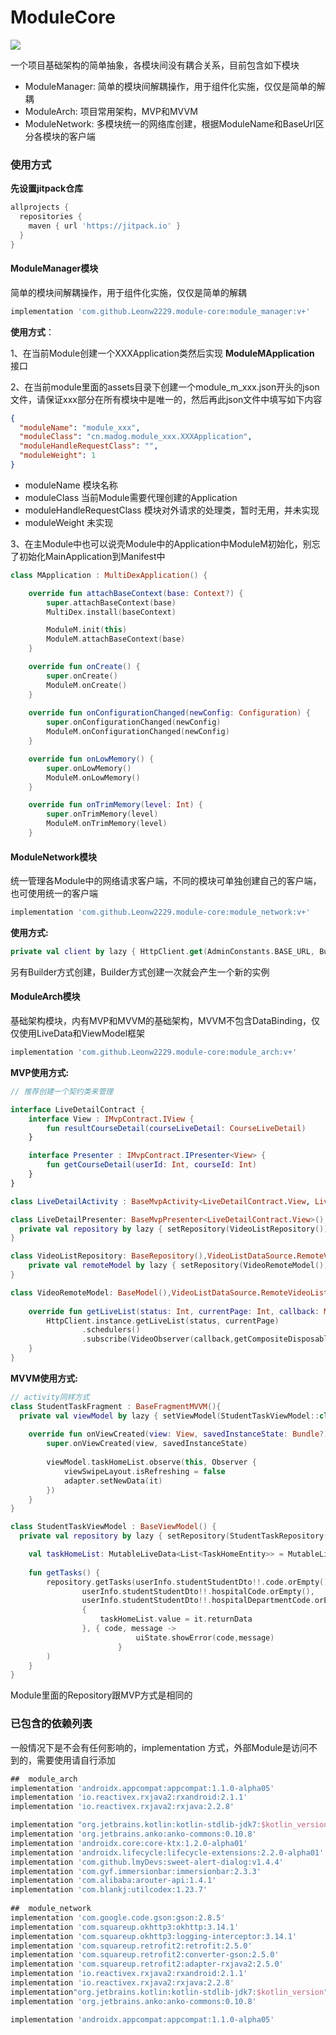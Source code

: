 

# ModuleCore

[![](https://jitpack.io/v/Leonw2229/module-core.svg)](https://jitpack.io/#Leonw2229/module-core)



一个项目基础架构的简单抽象，各模块间没有耦合关系，目前包含如下模块

- ModuleManager: 简单的模块间解耦操作，用于组件化实施，仅仅是简单的解耦
- ModuleArch: 项目常用架构，MVP和MVVM
- ModuleNetwork: 多模块统一的网络库创建，根据ModuleName和BaseUrl区分各模块的客户端



### 使用方式

**先设置jitpack仓库**

```gradle
allprojects {
  repositories {
    maven { url 'https://jitpack.io' }
  }
}
```



#### ModuleManager模块

简单的模块间解耦操作，用于组件化实施，仅仅是简单的解耦

```groovy
implementation 'com.github.Leonw2229.module-core:module_manager:v+'
```

**使用方式**：

1、在当前Module创建一个XXXApplication类然后实现 **ModuleMApplication** 接口

2、在当前module里面的assets目录下创建一个module_m_xxx.json开头的json文件，请保证xxx部分在所有模块中是唯一的，然后再此json文件中填写如下内容

```json
{
  "moduleName": "module_xxx",
  "moduleClass": "cn.madog.module_xxx.XXXApplication",
  "moduleHandleRequestClass": "",
  "moduleWeight": 1
}
```
- moduleName 模块名称
- moduleClass 当前Module需要代理创建的Application
- moduleHandleRequestClass 模块对外请求的处理类，暂时无用，并未实现
- moduleWeight 未实现


3、在主Module中也可以说壳Module中的Application中ModuleM初始化，别忘了初始化MainApplication到Manifest中

```kotlin
class MApplication : MultiDexApplication() {

    override fun attachBaseContext(base: Context?) {
        super.attachBaseContext(base)
        MultiDex.install(baseContext)

        ModuleM.init(this)
        ModuleM.attachBaseContext(base)
    }

    override fun onCreate() {
        super.onCreate()
        ModuleM.onCreate()
    }
  
    override fun onConfigurationChanged(newConfig: Configuration) {
        super.onConfigurationChanged(newConfig)
        ModuleM.onConfigurationChanged(newConfig)
    }

    override fun onLowMemory() {
        super.onLowMemory()
        ModuleM.onLowMemory()
    }

    override fun onTrimMemory(level: Int) {
        super.onTrimMemory(level)
        ModuleM.onTrimMemory(level)
    }
```



#### ModuleNetwork模块

统一管理各Module中的网络请求客户端，不同的模块可单独创建自己的客户端，也可使用统一的客户端

```groovy
implementation 'com.github.Leonw2229.module-core:module_network:v+'
```

**使用方式:**

```kotlin
private val client by lazy { HttpClient.get(AdminConstants.BASE_URL, BuildConfig.DEBUG,"admin") } // 有默认参数，最后个参数是当前Module的名称，根据当前Module的名称会创建出一个新的客户端，如果已经有当前ModuleName的客户端了则共用此实例
```

另有Builder方式创建，Builder方式创建一次就会产生一个新的实例



#### ModuleArch模块

基础架构模块，内有MVP和MVVM的基础架构，MVVM不包含DataBinding，仅仅使用LiveData和ViewModel框架

```groovy
implementation 'com.github.Leonw2229.module-core:module_arch:v+'
```

**MVP使用方式:**

```kotlin
// 推荐创建一个契约类来管理

interface LiveDetailContract {
    interface View : IMvpContract.IView {
        fun resultCourseDetail(courseLiveDetail: CourseLiveDetail)
    }

    interface Presenter : IMvpContract.IPresenter<View> {
        fun getCourseDetail(userId: Int, courseId: Int)
    }
}

class LiveDetailActivity : BaseMvpActivity<LiveDetailContract.View, LiveDetailContract.Presenter>(), LiveDetailContract.View{}

class LiveDetailPresenter: BaseMvpPresenter<LiveDetailContract.View>(),LiveDetailContract.Presenter{
  private val repository by lazy { setRepository(VideoListRepository()) }
}

class VideoListRepository: BaseRepository(),VideoListDataSource.RemoteVideoListDataSource{
    private val remoteModel by lazy { setRepository(VideoRemoteModel()) }
}

class VideoRemoteModel: BaseModel(),VideoListDataSource.RemoteVideoListDataSource{
  
    override fun getLiveList(status: Int, currentPage: Int, callback: MCallback<LiveListResult>) {
        HttpClient.instance.getLiveList(status, currentPage)
                .schedulers()
                .subscribe(VideoObserver(callback,getCompositeDisposable()))
    }
}
```



**MVVM使用方式:**

```kotlin
// activity同样方式
class StudentTaskFragment : BaseFragmentMVVM(){
  private val viewModel by lazy { setViewModel(StudentTaskViewModel::class.java) }
  
    override fun onViewCreated(view: View, savedInstanceState: Bundle?) {
        super.onViewCreated(view, savedInstanceState)
      
        viewModel.taskHomeList.observe(this, Observer {
            viewSwipeLayout.isRefreshing = false
            adapter.setNewData(it)
        })
    }
} 

class StudentTaskViewModel : BaseViewModel() {
  private val repository by lazy { setRepository(StudentTaskRepository()) }

    val taskHomeList: MutableLiveData<List<TaskHomeEntity>> = MutableLiveData()
  
    fun getTasks() {
        repository.getTasks(userInfo.studentStudentDto!!.code.orEmpty(),
                userInfo.studentStudentDto!!.hospitalCode.orEmpty(),
                userInfo.studentStudentDto!!.hospitalDepartmentCode.orEmpty(),
                {
                    taskHomeList.value = it.returnData
                }, { code, message ->
            				uiState.showError(code,message)
        				}
        )
    }
}
```

Module里面的Repository跟MVP方式是相同的



### 已包含的依赖列表

一般情况下是不会有任何影响的，implementation 方式，外部Module是访问不到的，需要使用请自行添加

```gradle
##  module_arch
implementation 'androidx.appcompat:appcompat:1.1.0-alpha05'
implementation 'io.reactivex.rxjava2:rxandroid:2.1.1'
implementation 'io.reactivex.rxjava2:rxjava:2.2.8'

implementation "org.jetbrains.kotlin:kotlin-stdlib-jdk7:$kotlin_version"
implementation 'org.jetbrains.anko:anko-commons:0.10.8'
implementation 'androidx.core:core-ktx:1.2.0-alpha01'
implementation 'androidx.lifecycle:lifecycle-extensions:2.2.0-alpha01'
implementation 'com.github.lmyDevs:sweet-alert-dialog:v1.4.4'
implementation 'com.gyf.immersionbar:immersionbar:2.3.3'
implementation 'com.alibaba:arouter-api:1.4.1'
implementation 'com.blankj:utilcodex:1.23.7'
    
##  module_network
implementation 'com.google.code.gson:gson:2.8.5'
implementation 'com.squareup.okhttp3:okhttp:3.14.1'
implementation 'com.squareup.okhttp3:logging-interceptor:3.14.1'
implementation 'com.squareup.retrofit2:retrofit:2.5.0'
implementation 'com.squareup.retrofit2:converter-gson:2.5.0'
implementation 'com.squareup.retrofit2:adapter-rxjava2:2.5.0'
implementation 'io.reactivex.rxjava2:rxandroid:2.1.1'
implementation 'io.reactivex.rxjava2:rxjava:2.2.8'
implementation"org.jetbrains.kotlin:kotlin-stdlib-jdk7:$kotlin_version"
implementation 'org.jetbrains.anko:anko-commons:0.10.8'

implementation 'androidx.appcompat:appcompat:1.1.0-alpha05'
```



